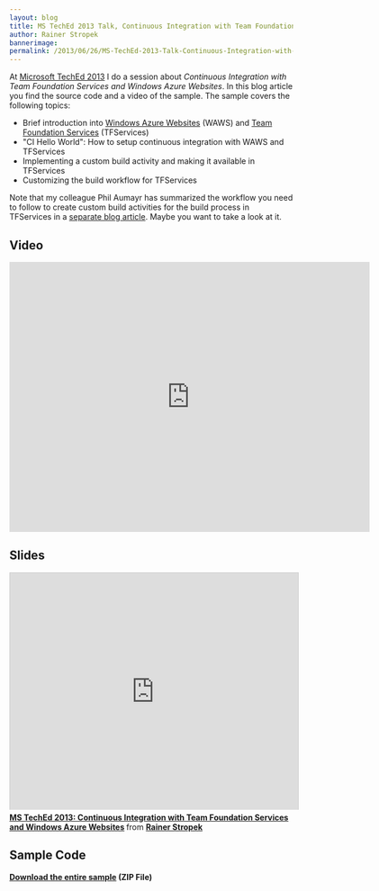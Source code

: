 ```yaml
---
layout: blog
title: MS TechEd 2013 Talk, Continuous Integration with Team Foundation Services and Windows Azure Websites
author: Rainer Stropek
bannerimage: 
permalink: /2013/06/26/MS-TechEd-2013-Talk-Continuous-Integration-with-Team-Foundation-Services-and-Windows-Azure-Websites
---
```


<p xmlns="http://www.w3.org/1999/xhtml">At <a href="http://channel9.msdn.com/Events/TechEd/Europe/2013/WAD-B302" target="_blank">Microsoft TechEd 2013</a> I do a session about <em>Continuous Integration with Team Foundation Services and Windows Azure Websites</em>. In this blog article you find the source code and a video of the sample. The sample covers the following topics:</p><ul xmlns="http://www.w3.org/1999/xhtml">
  <li>Brief introduction into <a href="http://www.windowsazure.com/en-us/solutions/web/">Windows Azure Websites</a> (WAWS) and <a href="http://tfs.visualstudio.com/" target="_blank">Team Foundation Services</a> (TFServices)</li>
  <li>"CI Hello World": How to setup continuous integration with WAWS and TFServices</li>
  <li>Implementing a custom build activity and making it available in TFServices</li>
  <li>Customizing the build workflow for TFServices</li>
</ul><div xmlns="http://www.w3.org/1999/xhtml">Note that my colleague Phil Aumayr has summarized the workflow you need to follow to create custom build activities for the build process in TFServices in a <a href="http://www.software-architects.com/devblog/2013/06/10/Custom-Code-Activities-in-TF-Service-Build" target="_blank">separate blog article</a>. Maybe you want to take a look at it.</div><h2 xmlns="http://www.w3.org/1999/xhtml">Video</h2><iframe width="640" height="480" src="http://www.youtube.com/embed/Dh44WWw7zgc?rel=0" frameborder="0" allowfullscreen="allowfullscreen" xmlns="http://www.w3.org/1999/xhtml"></iframe><h2 xmlns="http://www.w3.org/1999/xhtml">Slides</h2><iframe src="http://www.slideshare.net/slideshow/embed_code/23512283?rel=0" width="512" height="421" frameborder="0" marginwidth="0" marginheight="0" scrolling="no" style="border:1px solid #CCC;border-width:1px 1px 0;margin-bottom:5px" allowfullscreen="allowfullscreen" webkitallowfullscreen="webkitallowfullscreen" mozallowfullscreen="mozallowfullscreen" xmlns="http://www.w3.org/1999/xhtml"></iframe><div style="margin-bottom:5px" data-mce-style="margin-bottom: 5px;" xmlns="http://www.w3.org/1999/xhtml">
  <strong>
    <a href="http://www.slideshare.net/rstropek/wad-b302-stropekv03" title="MS TechEd 2013: Continuous Integration with Team Foundation Services and Windows Azure Websites" target="_blank">MS TechEd 2013: Continuous Integration with Team Foundation Services and Windows Azure Websites</a>
  </strong> from <strong><a href="http://www.slideshare.net/rstropek" target="_blank">Rainer Stropek</a></strong></div><h2 xmlns="http://www.w3.org/1999/xhtml">Sample Code</h2><p xmlns="http://www.w3.org/1999/xhtml">
  <strong>
    <a href="{{site.baseurl}}/images/blog/2013/06/BeeInMyGarden.zip" target="_blank">Download the entire sample</a> (ZIP File)</strong>
</p>
